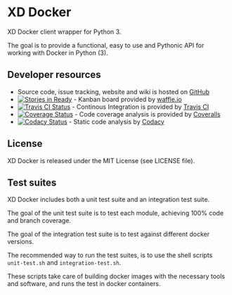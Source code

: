 XD Docker
=========

XD Docker client wrapper for Python 3.

The goal is to provide a functional, easy to use and Pythonic API for working
with Docker in Python (3).

## Developer resources

- Source code, issue tracking, website and wiki is hosted on
  [GitHub](https://github.com)
- [![Stories in Ready](https://badge.waffle.io/XD-embedded/xd-docker.png?label=ready&title=Ready)](https://waffle.io/XD-embedded/xd-docker) - Kanban board provided by [waffle.io](https://waffle.io/)
- [![Travis CI Status](https://travis-ci.org/XD-embedded/xd-docker.svg?branch=master)](https://travis-ci.org/XD-embedded/xd-docker) - Continous Integration is provided by [Travis CI](https://travis-ci.org)
- [![Coverage Status](https://coveralls.io/repos/XD-embedded/xd-docker/badge.svg?branch=master)](https://coveralls.io/r/XD-embedded/xd-docker?branch=master) - Code coverage analysis is provided by [Coveralls](https://coveralls.io)
- [![Codacy Status](https://api.codacy.com/project/badge/grade/02460502b6bd4c069bcb757fce9344bb)](https://www.codacy.com/app/esben_2844/xd-docker) - Static code analysis by [Codacy](http://codacy.com)

## License

XD Docker is released under the MIT License (see LICENSE file).

## Test suites

XD Docker includes both a unit test suite and an integration test suite.

The goal of the unit test suite is to test each module, achieving 100% code
and branch coverage.

The goal of the integration test suite is to test against different docker
versions.

The recommended way to run the test suites, is to use the shell scripts
`unit-test.sh` and `integration-test.sh`.

These scripts take care of building docker images with the necessary tools and
software, and runs the test in docker containers.
